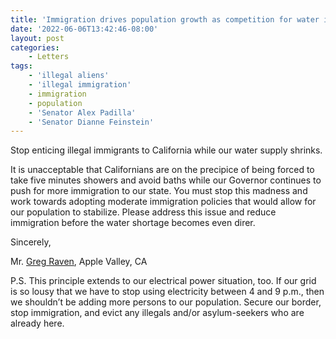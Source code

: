 ```yaml
---
title: 'Immigration drives population growth as competition for water increases in California'
date: '2022-06-06T13:42:46-08:00'
layout: post
categories:
    - Letters
tags:
    - 'illegal aliens'
    - 'illegal immigration'
    - immigration
    - population
    - 'Senator Alex Padilla'
    - 'Senator Dianne Feinstein'
---
```


Stop enticing illegal immigrants to California while our water supply shrinks.

It is unacceptable that Californians are on the precipice of being forced to take five minutes showers and avoid baths while our Governor continues to push for more immigration to our state. You must stop this madness and work towards adopting moderate immigration policies that would allow for our population to stabilize. Please address this issue and reduce immigration before the water shortage becomes even direr.

Sincerely,

Mr. [Greg Raven](https://www.gregraven.org), Apple Valley, CA

P.S. This principle extends to our electrical power situation, too. If our grid is so lousy that we have to stop using electricity between 4 and 9 p.m., then we shouldn’t be adding more persons to our population. Secure our border, stop immigration, and evict any illegals and/or asylum-seekers who are already here.